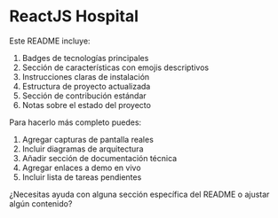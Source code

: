 # ReactJS Hospital 

Este README incluye:
1. Badges de tecnologías principales
2. Sección de características con emojis descriptivos
3. Instrucciones claras de instalación
4. Estructura de proyecto actualizada
5. Sección de contribución estándar
6. Notas sobre el estado del proyecto

Para hacerlo más completo puedes:
1. Agregar capturas de pantalla reales
2. Incluir diagramas de arquitectura
3. Añadir sección de documentación técnica
4. Agregar enlaces a demo en vivo
5. Incluir lista de tareas pendientes

¿Necesitas ayuda con alguna sección específica del README o ajustar algún contenido?